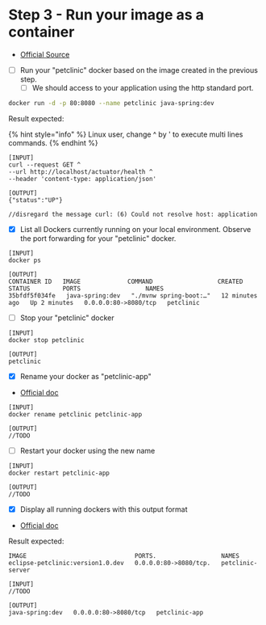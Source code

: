 # Step 3 - Run your image as a container

* [Official Source](https://docs.docker.com/language/java/run-containers/)

<!---->

* [ ] Run your "petclinic" docker based on the image created in the previous step.
  * [ ] We should access to your application using the http standard port.
```bash
docker run -d -p 80:8080 --name petclinic java-spring:dev
```

Result expected:

{% hint style="info" %}
Linux user, change ^ by ' to execute multi lines commands.
{% endhint %}

```
[INPUT]
curl --request GET ^
--url http://localhost/actuator/health ^
--header 'content-type: application/json'

[OUTPUT]
{"status":"UP"}

//disregard the message curl: (6) Could not resolve host: application
```

* [x] List all Dockers currently running on your local environment. Observe the port forwarding for your "petclinic" docker.

```
[INPUT]
docker ps

[OUTPUT]
CONTAINER ID   IMAGE             COMMAND                  CREATED         STATUS         PORTS                  NAMES
35bfdf5f034fe   java-spring:dev   "./mvnw spring-boot:…"   12 minutes ago   Up 2 minutes   0.0.0.0:80->8080/tcp   petclinic
```

* [ ] Stop your "petclinic" docker

```
[INPUT]
docker stop petclinic

[OUTPUT]
petclinic
```

* [x] Rename your docker as "petclinic-app"

<!---->

* [Official doc](https://docs.docker.com/engine/reference/commandline/rename/)

```
[INPUT]
docker rename petclinic petclinic-app

[OUTPUT]
//TODO
```

* [ ] Restart your docker using the new name

```
[INPUT]
docker restart petclinic-app

[OUTPUT]
//TODO
```

* [x] Display all running dockers with this output format

<!---->

* [Official doc](https://docs.docker.com/config/formatting/)

Result expected:

```
IMAGE                              PORTS.                  NAMES
eclipse-petclinic:version1.0.dev   0.0.0.0:80->8080/tcp.   petclinic-server
```

```
[INPUT]
//TODO

[OUTPUT]
java-spring:dev   0.0.0.0:80->8080/tcp   petclinic-app
```

